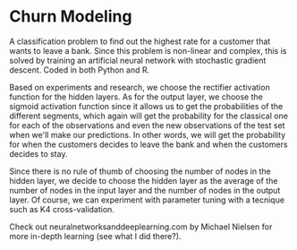 # Churn Modeling
A classification problem to find out the highest rate for a customer that wants to leave a bank. Since this problem is non-linear and complex, this is solved by training an artificial neural network with stochastic gradient descent. Coded in both Python and R. 


Based on experiments and research, we choose the rectifier activation function for the hidden layers. As for the output layer, we choose the sigmoid activation function since it allows us to get the probabilities of the different segments, which again will get the probability for the classical one for each of the observations and even the new observations of the test set when we'll make our predictions. In other words, we will get the probability for when the customers decides to leave the bank and when the customers decides to stay.  


Since there is no rule of thumb of choosing the number of nodes in the hidden layer, we decide to choose the hidden layer as the average of the number of nodes in the input layer and the number of nodes in the output layer. Of course, we can experiment with parameter tuning with a tecnique such as K4 cross-validation.

Check out neuralnetworksanddeeplearning.com by Michael Nielsen for more in-depth learning (see what I did there?).
